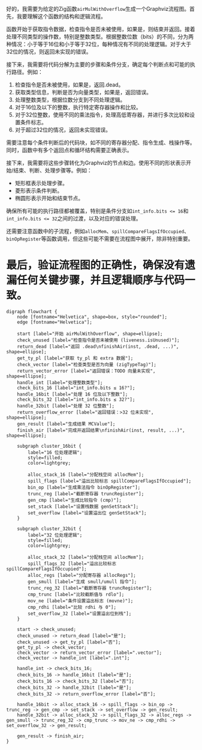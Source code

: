 好的，我需要为给定的Zig函数`airMulWithOverflow`生成一个Graphviz流程图。首先，我要理解这个函数的结构和逻辑流程。

函数开始于获取指令数据，检查指令是否未被使用，如果是，则结束并返回。接着处理不同类型的操作数，特别是整数类型。根据整数位数（bits）的不同，分为两种情况：小于等于16位和小于等于32位，每种情况有不同的处理逻辑。对于大于32位的情况，则返回未实现的错误。

接下来，我需要将代码分解为主要的步骤和条件分支，确定每个判断点和可能的执行路径。例如：

1. 检查指令是否未被使用，如果是，返回.dead。
2. 获取类型信息，判断是否为向量类型，如果是，返回错误。
3. 处理整数类型，根据位数分支到不同处理逻辑。
4. 对于16位及以下的整数，执行特定寄存器操作和比较。
5. 对于32位整数，使用不同的乘法指令，处理高低寄存器，并进行多次比较和设置条件标志。
6. 对于超过32位的情况，返回未实现错误。

需要注意每个条件判断后的代码块，如不同的寄存器分配、指令生成、栈操作等。同时，函数中有多个返回点和循环结构需要正确表示。

接下来，我需要将这些步骤转化为Graphviz的节点和边。使用不同的形状表示开始/结束、判断、处理步骤等。例如：

- 矩形框表示处理步骤。
- 菱形表示条件判断。
- 椭圆形表示开始和结束节点。

确保所有可能的执行路径都被覆盖，特别是条件分支如`int_info.bits <= 16`和`int_info.bits <= 32`之间的过渡，以及对应的错误处理。

还需要注意函数中的子流程，例如`allocMem`、`spillCompareFlagsIfOccupied`、`binOpRegister`等函数调用，但这些可能不需要在流程图中展开，除非特别重要。

最后，验证流程图的正确性，确保没有遗漏任何关键步骤，并且逻辑顺序与代码一致。
================================================
```graphviz
digraph flowchart {
    node [fontname="Helvetica", shape=box, style="rounded"];
    edge [fontname="Helvetica"];

    start [label="开始 airMulWithOverflow", shape=ellipse];
    check_unused [label="检查指令是否未被使用 (liveness.isUnused)"];
    return_dead [label="返回 .dead\nfinishAir(inst, .dead, ...)", shape=ellipse];
    get_ty_pl [label="获取 ty_pl 和 extra 数据"];
    check_vector [label="检查类型是否为向量 (zigTypeTag)"];
    return_vector_error [label="返回错误：TODO 向量未实现", shape=ellipse];
    handle_int [label="处理整数类型"];
    check_bits_16 [label="int_info.bits ≤ 16?"];
    handle_16bit [label="处理 16 位及以下整数"];
    check_bits_32 [label="int_info.bits ≤ 32?"];
    handle_32bit [label="处理 32 位整数"];
    return_overflow_error [label="返回错误：>32 位未实现", shape=ellipse];
    gen_result [label="生成结果 MCValue"];
    finish_air [label="完成并返回结果\nfinishAir(inst, result, ...)", shape=ellipse];

    subgraph cluster_16bit {
        label="16 位处理逻辑";
        style=filled;
        color=lightgrey;
        
        alloc_stack_16 [label="分配栈空间 allocMem"];
        spill_flags [label="溢出比较标志 spillCompareFlagsIfOccupied"];
        bin_op [label="生成乘法指令 binOpRegister"];
        trunc_reg [label="截断寄存器 truncRegister"];
        gen_cmp [label="生成比较指令 (cmp)"];
        set_stack [label="设置栈数据 genSetStack"];
        set_overflow [label="设置溢出位 genSetStack"];
    }

    subgraph cluster_32bit {
        label="32 位处理逻辑";
        style=filled;
        color=lightgrey;
        
        alloc_stack_32 [label="分配栈空间 allocMem"];
        spill_flags_32 [label="溢出比较标志 spillCompareFlagsIfOccupied"];
        alloc_regs [label="分配寄存器 allocRegs"];
        gen_smull [label="生成 smull/umull 指令"];
        trunc_reg_32 [label="截断寄存器 truncRegister"];
        cmp_trunc [label="比较截断值与 rdlo"];
        mov_ne [label="条件设置溢出标志 (movne)"];
        cmp_rdhi [label="比较 rdhi 与 0"];
        set_overflow_32 [label="设置溢出位到栈"];
    }

    start -> check_unused;
    check_unused -> return_dead [label="是"];
    check_unused -> get_ty_pl [label="否"];
    get_ty_pl -> check_vector;
    check_vector -> return_vector_error [label=".vector"];
    check_vector -> handle_int [label=".int"];
    
    handle_int -> check_bits_16;
    check_bits_16 -> handle_16bit [label="是"];
    check_bits_16 -> check_bits_32 [label="否"];
    check_bits_32 -> handle_32bit [label="是"];
    check_bits_32 -> return_overflow_error [label="否"];

    handle_16bit -> alloc_stack_16 -> spill_flags -> bin_op -> trunc_reg -> gen_cmp -> set_stack -> set_overflow -> gen_result;
    handle_32bit -> alloc_stack_32 -> spill_flags_32 -> alloc_regs -> gen_smull -> trunc_reg_32 -> cmp_trunc -> mov_ne -> cmp_rdhi -> set_overflow_32 -> gen_result;
    
    gen_result -> finish_air;
}
```